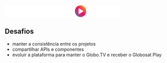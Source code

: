 <img src="static/logo_globosatplay.png" />

## Desafios

- manter a consistência entre os projetos
- compartilhar APIs e componentes
- evoluir a plataforma para manter o Globo.TV e receber o Globosat Play
